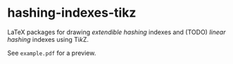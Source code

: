 # hashing-indexes-tikz

LaTeX packages for drawing *extendible hashing* indexes and (TODO) *linear hashing* indexes using Ti*k*Z.

See `example.pdf` for a preview.
